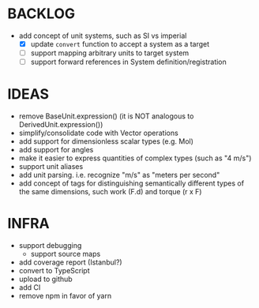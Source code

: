 # BACKLOG
* add concept of unit systems, such as SI vs imperial
    - [x] update `convert` function to accept a system as a target
    - [ ] support mapping arbitrary units to target system
    - [ ] support forward references in System definition/registration

# IDEAS

- remove BaseUnit.expression() (it is NOT analogous to DerivedUnit.expression())
- simplify/consolidate code with Vector operations
- add support for dimensionless scalar types (e.g. Mol)
- add support for angles
- make it easier to express quantities of complex types (such as "4 m/s")
- support unit aliases
- add unit parsing.  i.e. recognize "m/s" as "meters per second"
- add concept of tags for distinguishing semantically different types of the same dimensions, such work (F.d) and torque (r x F)

# INFRA
- support debugging
  -   support source maps
- add coverage report (Istanbul?)
- convert to TypeScript
- upload to github
- add CI
- remove npm in favor of yarn